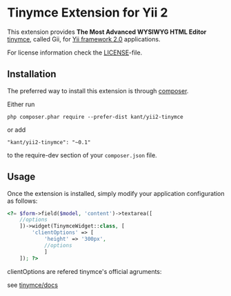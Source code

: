 Tinymce Extension for Yii 2
========================

This extension provides **The Most Advanced WYSIWYG HTML Editor** [tinymce](https://www.tinymce.com/), called Gii, for [Yii framework 2.0](http://www.yiiframework.com) applications.

For license information check the [LICENSE](LICENSE.md)-file.

Installation
------------

The preferred way to install this extension is through [composer](http://getcomposer.org/download/).

Either run

```
php composer.phar require --prefer-dist kant/yii2-tinymce
```

or add

```
"kant/yii2-tinymce": "~0.1"
```

to the require-dev section of your `composer.json` file.


Usage
-----

Once the extension is installed, simply modify your application configuration as follows:

```php
<?= $form->field($model, 'content')->textarea([
    //options
    ])->widget(TinymceWidget::class, [
        'clientOptions' => [
            'height' => '300px',
            //options
            ]
    ]); ?>

```

clientOptions are refered tinymce's official agruments:

see [tinymce/docs](https://www.tinymce.com/docs/configure/)
